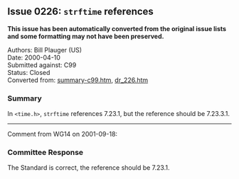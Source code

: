 ## Issue 0226: `strftime` references

**This issue has been automatically converted from the original issue lists and some formatting may not have been preserved.**

Authors: Bill Plauger (US)  
Date: 2000-04-10  
Submitted against: C99  
Status: Closed  
Converted from: [summary-c99.htm](https://www.open-std.org/jtc1/sc22/wg14/www/docs/summary-c99.htm), [dr_226.htm](https://www.open-std.org/jtc1/sc22/wg14/www/docs/dr_226.htm)

### Summary

In `<time.h>`, `strftime` references 7.23.1, but the reference should be
7.23.3.1.

---

Comment from WG14 on 2001-09-18:

### Committee Response

The Standard is correct, the reference should be 7.23.1.
